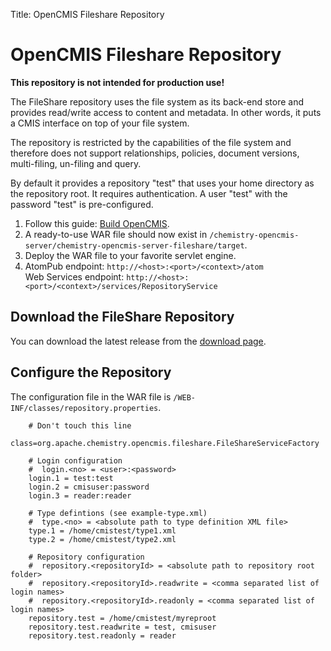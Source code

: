 Title: OpenCMIS Fileshare Repository

# OpenCMIS Fileshare Repository

**This repository is not intended for production use!**

The FileShare repository uses the file system as its back-end store and provides read/write access to content and metadata. In other words, it puts a CMIS interface on top of your file system.

The repository is restricted by the capabilities of the file system and therefore does not support relationships, policies, document versions, multi-filing, un-filing and query.

By default it provides a repository "test" that uses your home directory as the repository root. It requires authentication. A user "test" with the password "test" is pre-configured.

1. Follow this guide: [Build OpenCMIS](../../how-to/how-to-build.html).
1. A ready-to-use WAR file should now exist in `/chemistry-opencmis-server/chemistry-opencmis-server-fileshare/target`.
1. Deploy the WAR file to your favorite servlet engine.
1. AtomPub endpoint: `http://<host>:<port>/<context>/atom` <br/>
   Web Services endpoint: `http://<host>:<port>/<context>/services/RepositoryService`

## Download the FileShare Repository

You can download the latest release from the [download page](/java/download.html).

## Configure the Repository

The configuration file in the WAR file is
`/WEB-INF/classes/repository.properties`.

```properties
    # Don't touch this line
    class=org.apache.chemistry.opencmis.fileshare.FileShareServiceFactory
    
    # Login configuration
    #  login.<no> = <user>:<password>
    login.1 = test:test
    login.2 = cmisuser:password
    login.3 = reader:reader
    
    # Type defintions (see example-type.xml)
    #  type.<no> = <absolute path to type definition XML file>
    type.1 = /home/cmistest/type1.xml
    type.2 = /home/cmistest/type2.xml
    
    # Repository configuration
    #  repository.<repositoryId> = <absolute path to repository root folder>
    #  repository.<repositoryId>.readwrite = <comma separated list of login names>
    #  repository.<repositoryId>.readonly = <comma separated list of login names>
    repository.test = /home/cmistest/myreproot 
    repository.test.readwrite = test, cmisuser
    repository.test.readonly = reader
```

